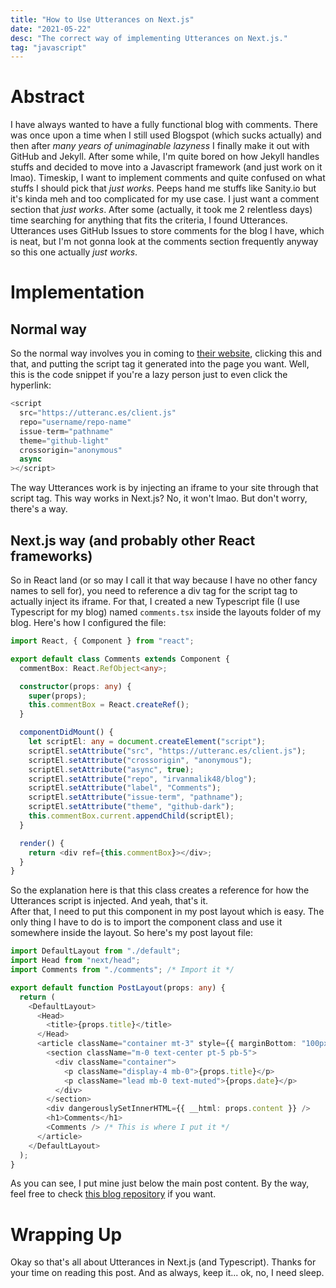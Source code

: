 ```yaml
---
title: "How to Use Utterances on Next.js"
date: "2021-05-22"
desc: "The correct way of implementing Utterances on Next.js."
tag: "javascript"
---
```


# Abstract

I have always wanted to have a fully functional blog with comments. There was once upon a time when I still used Blogspot (which sucks actually) and then after _many years of unimaginable lazyness_ I finally make it out with GitHub and Jekyll. After some while, I'm quite bored on how Jekyll handles stuffs and decided to move into a Javascript framework (and just work on it lmao). Timeskip, I want to implement comments and quite confused on what stuffs I should pick that _just works_. Peeps hand me stuffs like Sanity.io but it's kinda meh and too complicated for my use case. I just want a comment section that _just works_. After some (actually, it took me 2 relentless days) time searching for anything that fits the criteria, I found Utterances. Utterances uses GitHub Issues to store comments for the blog I have, which is neat, but I'm not gonna look at the comments section frequently anyway so this one actually _just works_.

# Implementation

## Normal way

So the normal way involves you in coming to [their website](https://utteranc.es), clicking this and that, and putting the script tag it generated into the page you want. Well, this is the code snippet if you're a lazy person just to even click the hyperlink:

```js
<script
  src="https://utteranc.es/client.js"
  repo="username/repo-name"
  issue-term="pathname"
  theme="github-light"
  crossorigin="anonymous"
  async
></script>
```

The way Utterances work is by injecting an iframe to your site through that script tag. This way works in Next.js? No, it won't lmao. But don't worry, there's a way.

## Next.js way (and probably other React frameworks)

So in React land (or so may I call it that way because I have no other fancy names to sell for), you need to reference a div tag for the script tag to actually inject its iframe. For that, I created a new Typescript file (I use Typescript for my blog) named `comments.tsx` inside the layouts folder of my blog. Here's how I configured the file:

```ts
import React, { Component } from "react";

export default class Comments extends Component {
  commentBox: React.RefObject<any>;

  constructor(props: any) {
    super(props);
    this.commentBox = React.createRef();
  }

  componentDidMount() {
    let scriptEl: any = document.createElement("script");
    scriptEl.setAttribute("src", "https://utteranc.es/client.js");
    scriptEl.setAttribute("crossorigin", "anonymous");
    scriptEl.setAttribute("async", true);
    scriptEl.setAttribute("repo", "irvanmalik48/blog");
    scriptEl.setAttribute("label", "Comments");
    scriptEl.setAttribute("issue-term", "pathname");
    scriptEl.setAttribute("theme", "github-dark");
    this.commentBox.current.appendChild(scriptEl);
  }

  render() {
    return <div ref={this.commentBox}></div>;
  }
}
```

So the explanation here is that this class creates a reference for how the Utterances script is injected. And yeah, that's it.  
After that, I need to put this component in my post layout which is easy. The only thing I have to do is to import the component class and use it somewhere inside the layout. So here's my post layout file:

```ts
import DefaultLayout from "./default";
import Head from "next/head";
import Comments from "./comments"; /* Import it */

export default function PostLayout(props: any) {
  return (
    <DefaultLayout>
      <Head>
        <title>{props.title}</title>
      </Head>
      <article className="container mt-3" style={{ marginBottom: "100px" }}>
        <section className="m-0 text-center pt-5 pb-5">
          <div className="container">
            <p className="display-4 mb-0">{props.title}</p>
            <p className="lead mb-0 text-muted">{props.date}</p>
          </div>
        </section>
        <div dangerouslySetInnerHTML={{ __html: props.content }} />
        <h1>Comments</h1>
        <Comments /> /* This is where I put it */
      </article>
    </DefaultLayout>
  );
}
```

As you can see, I put mine just below the main post content. By the way, feel free to check [this blog repository](https://github.com/irvanmalik48/blog) if you want.

# Wrapping Up

Okay so that's all about Utterances in Next.js (and Typescript). Thanks for your time on reading this post. And as always, keep it... ok, no, I need sleep.
